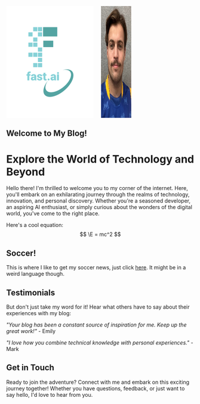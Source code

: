 

<div style="display: flex;">
    <img src="images/logo.png" alt="fast.ai logo">
    <img src="images/Bilde_av_meg.jpg" alt="Ain't I something" style="width: 16%; height: auto; margin-left: 20px;">

</div>


## Welcome to My Blog!
# Explore the World of Technology and Beyond
Hello there! I'm thrilled to welcome you to my corner of the internet. Here, you'll embark on an exhilarating journey through the realms of technology, innovation, and personal discovery. Whether you're a seasoned developer, an aspiring AI enthusiast, or simply curious about the wonders of the digital world, you've come to the right place.

Here's a cool equation: 
$$
\E = mc^2
$$

## Soccer!

This is where I like to get my soccer news, just click [here](https://vglive.vg.no/). It might be in a weird language though.

## Testimonials
 But don't just take my word for it! Hear what others have to say about their experiences with my blog:

 

<i>"Your blog has been a constant source of inspiration for me. Keep up the great work!"</i> - Emily


<i>"I love how you combine technical knowledge with personal experiences."</i> - Mark



## Get in Touch

Ready to join the adventure? Connect with me and embark on this exciting journey together! Whether you have questions, feedback, or just want to say hello, I'd love to hear from you.
